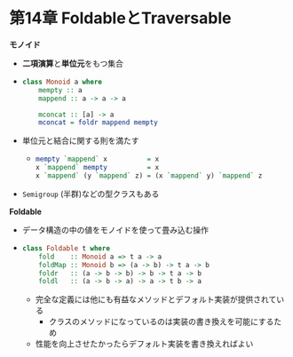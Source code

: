 # 第14章 FoldableとTraversable

**モノイド**
 - **二項演算**と**単位元**をもつ集合
 - ```haskell
   class Monoid a where
       mempty :: a
       mappend :: a -> a -> a

       mconcat :: [a] -> a
       mconcat = foldr mappend mempty
   ```
 - 単位元と結合に関する則を満たす
    - ```haskell
      mempty `mappend` x          = x
      x `mappend` mempty          = x
      x `mappend` (y `mappend` z) = (x `mappend` y) `mappend` z
      ```
 - `Semigroup` (半群)などの型クラスもある

**Foldable**
 - データ構造の中の値をモノイドを使って畳み込む操作
 - ```haskell
   class Foldable t where
       fold    :: Monoid a => t a -> a
       foldMap :: Monoid b => (a -> b) -> t a -> b
       foldr   :: (a -> b -> b) -> b -> t a -> b
       foldl   :: (a -> b -> a) -> a -> t b -> a
   ```
    - 完全な定義には他にも有益なメソッドとデフォルト実装が提供されている
       - クラスのメソッドになっているのは実装の書き換えを可能にするため
    - 性能を向上させたかったらデフォルト実装を書き換えればよい